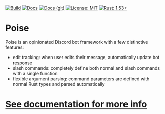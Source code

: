 [![Build](https://img.shields.io/badge/build-passing-brightgreen)](https://kangalioo.github.io/poise/)
[![Docs](https://img.shields.io/badge/docs-online-informational)](https://docs.rs/poise/)
[![Docs (git)](https://img.shields.io/badge/docs-online-informational)](https://kangalioo.github.io/poise/)
[![License: MIT](https://img.shields.io/badge/license-MIT-yellow.svg)](https://opensource.org/licenses/MIT)
[![Rust: 1.53+](https://img.shields.io/badge/rust-1.53+-93450a)](https://blog.rust-lang.org/2021/06/17/Rust-1.53.0.html)

# Poise
Poise is an opinionated Discord bot framework with a few distinctive features:
- edit tracking: when user edits their message, automatically update bot response 
- slash commands: completely define both normal and slash commands with a single function
- flexible argument parsing: command parameters are defined with normal Rust types and parsed automatically

# [See documentation for more info](https://docs.rs/poise/)
